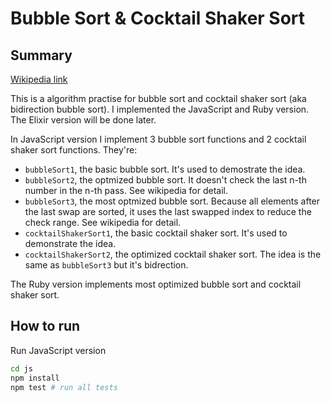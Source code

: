 # Bubble Sort & Cocktail Shaker Sort


## Summary

[Wikipedia link](https://en.wikipedia.org/wiki/Bubble_sort)

This is a algorithm practise for bubble sort and cocktail shaker sort (aka bidirection bubble sort). I implemented the JavaScript and Ruby version. The Elixir version will be done later.

In JavaScript version I implement 3 bubble sort functions and 2 cocktail shaker sort functions. They're:

- `bubbleSort1`, the basic bubble sort. It's used to demostrate the idea.
- `bubbleSort2`, the optmized bubble sort. It doesn't check the last n-th number in the n-th pass. See wikipedia for detail.
- `bubbleSort3`, the most optmized bubble sort. Because all elements after the last swap are sorted, it uses the last swapped index to reduce the check range. See wikipedia for detail.
- `cocktailShakerSort1`, the basic cocktail shaker sort. It's used to demonstrate the idea.
- `cocktailShakerSort2`, the optimized cocktail shaker sort. The idea is the same as `bubbleSort3` but it's bidrection.

The Ruby version implements most optimized bubble sort and cocktail shaker sort.


## How to run

Run JavaScript version

```bash
cd js
npm install
npm test # run all tests
```
